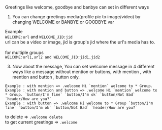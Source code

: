Greetings like welcome, goodbye and banbye can set in different ways
1. You can change greetings media(profile pic to image/video) by changing WELCOME or BANBYE or GOODBYE var<br>

Example<br>`WELCOME:url` and `WELCOME_JID:jid`<br>
url can be a video or image, jid is group's jid where the url's media has to.<br><br>
for multiple groups<br>
`WELCOME:url1,url2 and WELCOME_JID:jid1,jid2`

3. Now about the message, You can set welcome message in 4 different ways like a message without mention or buttons, with mention , with mention and button , button only.

```Example : without mention and button => .welcome Hi welcome to * Group.
Example : with mention => .welcome Hi `mention` welcome to * Group.
Example : with mention and button => .welcome Hi `mention` welcome to * Group. `button/I'm fine` `button/I'm ok` `button/Not Bad` `header/How are you?`
Example : with button => .welcome Hi welcome to * Group `button/I'm fine` `button/I'm ok` `button/Not Bad` `header/How are you?`
```
to delete => ```.welcome delete ```<br>
to get current greetings => ```.welcome```